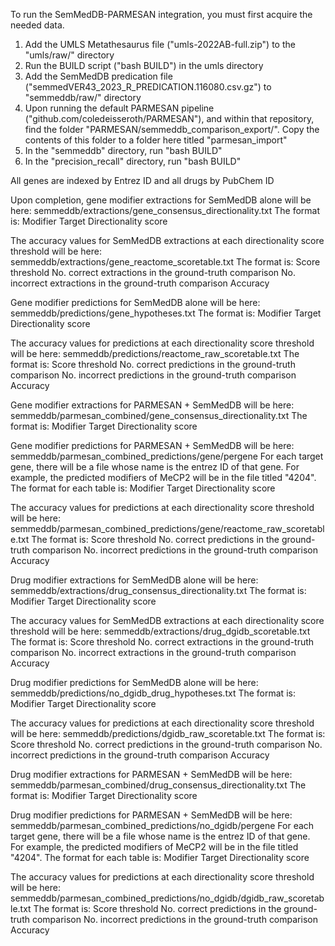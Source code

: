 To run the SemMedDB-PARMESAN integration, you must first acquire the needed data.
1. Add the UMLS Metathesaurus file ("umls-2022AB-full.zip") to the "umls/raw/" directory
2. Run the BUILD script ("bash BUILD") in the umls directory
3. Add the SemMedDB predication file ("semmedVER43_2023_R_PREDICATION.116080.csv.gz") to "semmeddb/raw/" directory
4. Upon running the default PARMESAN pipeline ("github.com/coledeisseroth/PARMESAN"), and within that repository, find the folder "PARMESAN/semmeddb_comparison_export/". Copy the contents of this folder to a folder here titled "parmesan_import"
5. In the "semmeddb" directory, run "bash BUILD"
6. In the "precision_recall" directory, run "bash BUILD"

All genes are indexed by Entrez ID and all drugs by PubChem ID

Upon completion, gene modifier extractions for SemMedDB alone will be here:
semmeddb/extractions/gene_consensus_directionality.txt
The format is:
Modifier	Target	Directionality score

The accuracy values for SemMedDB extractions at each directionality score threshold will be here:
semmeddb/extractions/gene_reactome_scoretable.txt
The format is:
Score threshold	No. correct extractions in the ground-truth comparison	No. incorrect extractions in the ground-truth comparison	Accuracy

Gene modifier predictions for SemMedDB alone will be here:
semmeddb/predictions/gene_hypotheses.txt
The format is:
Modifier        Target  Directionality score

The accuracy values for predictions at each directionality score threshold will be here:
semmeddb/predictions/reactome_raw_scoretable.txt
The format is:
Score threshold        No. correct predictions in the ground-truth comparison  No. incorrect predictions in the ground-truth comparison	Accuracy

Gene modifier extractions for PARMESAN + SemMedDB will be here:
semmeddb/parmesan_combined/gene_consensus_directionality.txt
The format is:
Modifier        Target  Directionality score

Gene modifier predictions for PARMESAN + SemMedDB will be here:
semmeddb/parmesan_combined_predictions/gene/pergene
For each target gene, there will be a file whose name is the entrez ID of that gene. For example, the predicted modifiers of MeCP2 will be in the file titled "4204".
The format for each table is:
Modifier        Target  Directionality score

The accuracy values for predictions at each directionality score threshold will be here:
semmeddb/parmesan_combined_predictions/gene/reactome_raw_scoretable.txt
The format is:
Score threshold        No. correct predictions in the ground-truth comparison  No. incorrect predictions in the ground-truth comparison Accuracy

Drug modifier extractions for SemMedDB alone will be here:
semmeddb/extractions/drug_consensus_directionality.txt
The format is:
Modifier        Target  Directionality score

The accuracy values for SemMedDB extractions at each directionality score threshold will be here:
semmeddb/extractions/drug_dgidb_scoretable.txt
The format is:
Score threshold No. correct extractions in the ground-truth comparison  No. incorrect extractions in the ground-truth comparison        Accuracy

Drug modifier predictions for SemMedDB alone will be here:
semmeddb/predictions/no_dgidb_drug_hypotheses.txt
The format is:
Modifier        Target  Directionality score

The accuracy values for predictions at each directionality score threshold will be here:
semmeddb/predictions/dgidb_raw_scoretable.txt
The format is:
Score threshold        No. correct predictions in the ground-truth comparison  No. incorrect predictions in the ground-truth comparison Accuracy

Drug modifier extractions for PARMESAN + SemMedDB will be here:
semmeddb/parmesan_combined/drug_consensus_directionality.txt
The format is:
Modifier        Target  Directionality score

Drug modifier predictions for PARMESAN + SemMedDB will be here:
semmeddb/parmesan_combined_predictions/no_dgidb/pergene
For each target gene, there will be a file whose name is the entrez ID of that gene. For example, the predicted modifiers of MeCP2 will be in the file titled "4204".
The format for each table is:
Modifier        Target  Directionality score

The accuracy values for predictions at each directionality score threshold will be here:
semmeddb/parmesan_combined_predictions/no_dgidb/dgidb_raw_scoretable.txt
The format is:
Score threshold        No. correct predictions in the ground-truth comparison  No. incorrect predictions in the ground-truth comparison Accuracy


